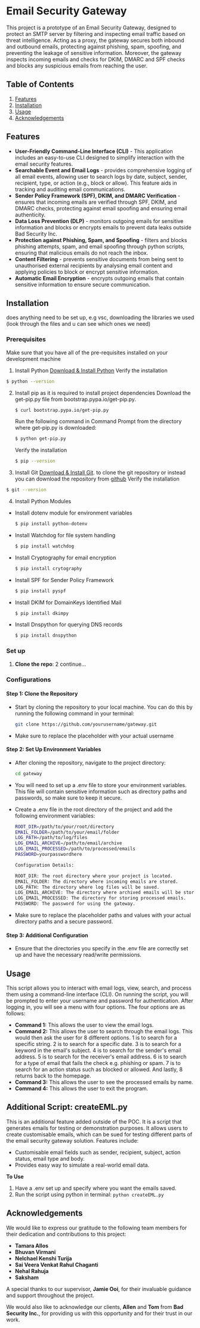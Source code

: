 # Email Security Gateway

This project is a prototype of an Email Security Gateway, designed to protect an SMTP server by filtering and inspecting email traffic based on threat intelligence. Acting as a proxy, the gateway secures both inbound and outbound emails, protecting against phishing, spam, spoofing, and preventing the leakage of sensitive information.
Moreover, the gateway inspects incoming emails and checks for DKIM, DMARC and SPF checks and blocks any suspicious emails from reaching the user.

## Table of Contents

1. [Features](#features)
2. [Installation](#installation)
3. [Usage](#usage)
4. [Acknowledgements](#acknowledgements)


## Features
- **User-Friendly Command-Line Interface (CLI)** - This application includes an easy-to-use CLI designed to simplify interaction with the email security features.
- **Searchable Event and Email Logs** - provides comprehensive logging of all email events, allowing user to search logs by date, subject, sender, recipient, type, or action (e.g., block or allow). This feature aids in tracking and auditing email communications.
- **Sender Policy Framework (SPF), DKIM, and DMARC Verification** - ensures that incoming emails are verified through SPF, DKIM, and DMARC checks, protecting against email spoofing and ensuring email authenticity.
- **Data Loss Prevention (DLP)** - monitors outgoing emails for sensitive information and blocks or encrypts emails to prevent data leaks outside Bad Security Inc.
- **Protection against Phishing, Spam, and Spoofing** - filters and blocks phishing attempts, spam, and email spoofing through python scripts, ensuring that malicious emails do not reach the inbox.
- **Content Filtering** - prevents sensitive documents from being sent to unauthorised external recipients by analysing email content and applying policies to block or encrypt sensitive information.
- **Automatic Email Encryption** - encrypts outgoing emails that contain sensitive information to ensure secure communication.

## Installation
does anything need to be set up,
e.g vsc, downloading the libraries we used
(look through the files and u can see which ones we need)

### Prerequisites
Make sure that you have all of the pre-requisites installed on your development machine
1. Install Python [Download & Install Python](https://www.python.org/downloads/)
   Verify the installation
  ```bash
  $ python --version
  ```

2. Install pip as it is required to install project dependencies
   Download the get-pip.py file from bootstrap.pypa.io/get-pip.py.
   ```bash
   $ curl bootstrap.pypa.io/get-pip.py
   ```
   Run the following command in Command Prompt from the directory where get-pip.py is downloaded:
   ```bash
   $ python get-pip.py
   ```
   Verify the installation
   ```bash
   $ pip --version
   ```

3. Install Git [Download & Install Git](https://git-scm.com/downloads). to clone the git repository or instead you can download the repository from [github](https://github.com/tamaraallos/gateway.git)
  Verify the installation
  ```bash
  $ git --version
  ```

4. Install Python Modules
  - Install dotenv module for environment variables
    ```bash
    $ pip install python-dotenv
    ```
  - Install Watchdog for file system handling
    ```bash
    $ pip install watchdog
    ```
  - Install Cryptography for email encryption
    ```bash
    $ pip install crytography
    ```    
  - Install SPF for Sender Policy Framework
    ```bash
    $ pip install pyspf
    ```
  - Install DKIM for DomainKeys Identified Mail
    ```bash
    $ pip install dkimpy
    ```
  - Install Dnspython for querying DNS records
    ```bash
    $ pip install dnspython
    ```

### Set up
1. **Clone the repo**:
2 continue...

### Configurations

#### Step 1: Clone the Repository
- Start by cloning the repository to your local machine. You can do this by running the following command in your terminal:

  ```bash
  git clone https://github.com/yourusername/gateway.git
  
- Make sure to replace the placeholder with your actual username
#### Step 2: Set Up Environment Variables
- After cloning the repository, navigate to the project directory:

  ```bash
  cd gateway
- You will need to set up a .env file to store your environment variables. This file will contain sensitive information such as directory paths and passwords, so make sure to keep it secure.

- Create a .env file in the root directory of the project and add the following environment variables:


  ```bash
  ROOT_DIR=/path/to/your/root/directory
  EMAIL_FOLDER=/path/to/your/email/folder
  LOG_PATH=/path/to/log/files
  LOG_EMAIL_ARCHIVE=/path/to/email/archive
  LOG_EMAIL_PROCESSED=/path/to/processed/emails
  PASSWORD=yourpasswordhere

  Configuration Details:
  
  ROOT_DIR: The root directory where your project is located.
  EMAIL_FOLDER: The directory where incoming emails are stored.
  LOG_PATH: The directory where log files will be saved.
  LOG_EMAIL_ARCHIVE: The directory where archived emails will be stored.
  LOG_EMAIL_PROCESSED: The directory for storing processed emails.
  PASSWORD: The password for using the gateway.
- Make sure to replace the placeholder paths and values with your actual directory paths and a secure password.

#### Step 3: Additional Configuration
- Ensure that the directories you specify in the .env file are correctly set up and have the necessary read/write permissions.


## Usage
This script allows you to interact with email logs, view, search, and process them using a command-line interface (CLI). On running the script, you will be prompted to enter your username and password for authentication. After logging in, you will see a menu with four options. The four options are as follows:
- **Command 1:** This allows the user to view the email logs.
- **Command 2:** This allows the user to search through the email logs.
This would then ask the user for 8 different options. 1 is to search for a specific string.
2 is to search for a specific date. 3 is to search for a keyword in the email's subject.
4 is to search for the sender's email address. 5 is to search for the receiver's email address. 6 is to search for a type of email that fails the check e.g. phishing or spam. 7 is to search for an action status such as blocked or allowed. And lastly, 8 returns back to the homepage.
- **Command 3:** This allows the user to see the processed emails by name.
- **Command 4:** This allows the user to exit the program.

## Additional Script: createEML.py
This is an additional feature added outside of the POC. It is a script that generates emails for testing or demonstration purposes. It allows users to create customisable emails, which can be sued for testing different parts of the email security gateway solution. Features include:
- Customisable email fields such as sender, recipient, subject, action status, email type and body.
- Provides easy way to simulate a real-world email data.

**To Use**
1. Have a .env set up and specify where you want the emails saved.
2. Run the script using python in terminal: 
  ```python createEML.py```

## Acknowledgements

We would like to express our gratitude to the following team members for their dedication and contributions to this project:

- **Tamara Allos**
- **Bhuvan Virmani** 
- **Nelchael Kenshi Turija** 
- **Sai Veera Venkat Rahul Chaganti** 
- **Nehal Rahuja** 
- **Saksham**

A special thanks to our supervisor, **Jamie Ooi**, for their invaluable guidance and support throughout the project.

We would also like to acknowledge our clients, **Allen** and **Tom** from **Bad Security Inc.**, for providing us with this opportunity and for their trust in our work.
